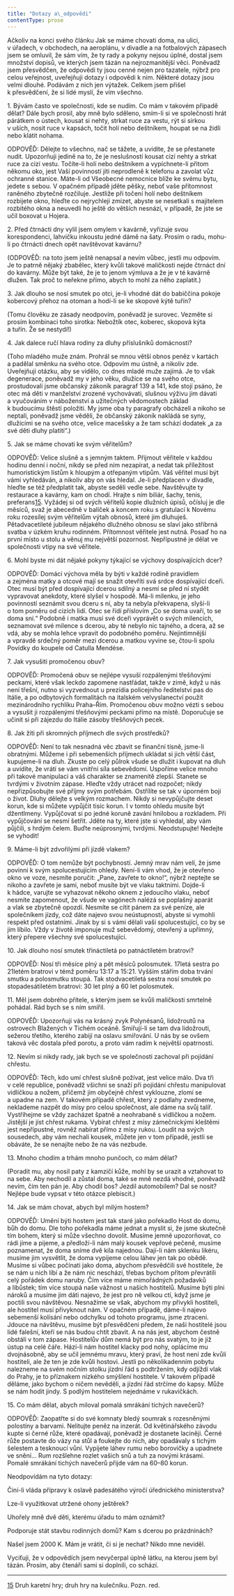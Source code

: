 ```yaml
---
title: "Dotazy a\_odpovědi"
contentType: prose
---
```


  

Ačkoliv na konci svého článku Jak se máme chovati doma, na ulici, v úřadech, v obchodech, na aeroplánu, v divadle a na fotbalových zápasech jsem se omluvil, že sám vím, že ty rady a pokyny nejsou úplné, dostal jsem množství dopisů, ve kterých jsem tázán na nejrozmanitější věci. Poněvadž jsem přesvědčen, že odpovědi ty jsou cenné nejen pro tazatele, nýbrž pro celou veřejnost, uveřejňuji dotazy i odpovědi k nim. Některé dotazy jsou velmi dlouhé. Podávám z nich jen výtažek. Celkem jsem přišel k přesvědčení, že si lidé myslí, že vím všechno.

1\. Bývám často ve společnosti, kde se nudím. Co mám v takovém případě dělat? Dále bych prosil, aby mně bylo sděleno, smím-li si ve společnosti hrát párátkem o ústech, kousat si nehty, strkat ruce za vestu, rýt si sirkou v uších, nosit ruce v kapsách, točit holí nebo deštní­kem, houpat se na židli nebo klátit nohama.

ODPOVĚĎ: Dělejte to všechno, nač se tážete, a uvidíte, že se přestanete nudit. Upozorňuji jedině na to, že je neslušností kousat cizí nehty a strkat ruce za cizí vestu. Točíte-li holí nebo deštníkem a vypíchnete-li přitom někomu oko, jest Vaší povinností jíti neprodleně k telefonu a zavolat vůz ochranné stanice. Máte-li od Všeobecné nemocnice blíže ke svému bytu, jedete s sebou. V opačném případě jděte pěšky, neboť vaše přítomnost raněného zbytečně rozčiluje. Jestliže při točení holí nebo deštníkem rozbijete okno, hleďte co nejrychleji zmizet, abyste se nesetkali s majitelem rozbitého okna a neuvedli ho ještě do větších nesnází, v případě, že jste se učil boxovat u Hojera.

2\. Před čtrnácti dny vylil jsem omylem v kavárně, vyřizuje svou korespondenci, lahvičku inkoustu jedné dámě na šaty. Prosím o radu, mohu-li po čtrnácti dnech opět navštěvovat kavárnu?

(ODPOVĚĎ: na toto jsem ještě nenapsal a nevím vůbec, jestli mu odpovím. Je to patrně nějaký zbabělec, který kvůli takové maličkosti nejde čtrnáct dní do kavárny. Může být také, že je to jenom výmluva a že je v té kavárně dlužen. Tak proč to neřekne přímo, abych to mohl za něho zaplatit.)

3\. Jak dlouho se nosí smutek po otci, je-li vhodné dát do babiččina pokoje kobercový přehoz na otoman a hodí-li se ke skopové kýtě tuřín?

(Tomu člověku ze zásady neodpovím, poněvadž je surovec. Vezměte si prosím kombinaci toho sirotka: Nebožtík otec, koberec, skopová kýta a tuřín. Že se nestydí!)

4\. Jak dalece ručí hlava rodiny za dluhy příslušníků domácnosti?

(Toho mladého muže znám. Prohrál se mnou větší obnos peněz v kartách a padělal směnku na svého otce. Odpovím mu ústně, a nikoliv zde. Uveřejňuji otázku, aby se vidělo, co dnes mladé muže zajímá. Je to však degenerace, poněvadž my v jeho věku, dlužíce se na svého otce, prostudovali jsme občanský zákoník paragraf 139 a 141, kde stojí psáno, že otec má děti v manželství zrozené vychovávati, slušnou výživu jim dávati a vyučováním v náboženství a užitečných vědomostech základ k budoucímu štěstí položiti. My jsme oba ty paragrafy obcházeli a nikoho se neptali, poněvadž jsme věděli, že občanský zákoník nakládá se syny, dlužícími se na svého otce, velice macešsky a že tam schází dodatek „a za své děti dluhy platiti“.)

5\. Jak se máme chovati ke svým věřitelům?

ODPOVĚĎ: Velice slušně a s jemným taktem. Přijmout věřitele v každou hodinu denní i noční, nikdy se před ním nezapírat, a nedat tak příležitost humoristickým listům k hloupým a otřepaným vtipům. Váš věřitel musí být vámi vyhledáván, a nikoliv aby on vás hledal. Je-li předplacen v divadle, hleďte se též předplatit tak, abyste seděli vedle sebe. Navštěvujte ty restaurace a kavárny, kam on chodí. Hrajte s ním biliár, šachy, tenis, preferans[15](./resources/undefined). Vyžádej si od svých věřitelů kopie dlužních úpisů, očísluj je dle měsíců, svaž je abecedně v balíček a koncem roku s gratulací k Novému roku rozesílej svým věřitelům výtah obnosů, které jim dluhuješ. Pětadvacetileté jubileum nějakého dlužného obnosu se slaví jako stříbrná svatba v úzkém kruhu rodinném. Přítomnost věřitele jest nutná. Posaď ho na první místo u stolu a věnuj mu největší pozornost. Nepřípustné je dělat ve společnosti vtipy na své věřitele.

6\. Mohl byste mi dát nějaké pokyny týkající se výchovy dospívajících dcer?

ODPOVĚĎ: Domácí výchova měla by býti v každé rodině pravidlem a zejména matky a otcové mají se snažit otevříti svá srdce dospívající dceři. Otec musí být před dospívající dcerou sdílný a nesmí se před ní stydět vypravovat anekdoty, které slyšel v hospodě. Má-li milenku, je jeho povinností seznámit svou dceru s ní, aby ta nebyla překvapena, slyší-li o tom poměru od cizích lidí. Otec se řídí příslovím „Co se doma uvaří, to se doma sní.“ Podobně i matka musí své dceři vyprávět o svých milencích, seznamovat své milence s dcerou, aby té nebylo nic tajného, a dcera, až se vdá, aby se mohla lehce vpravit do podobného poměru. Nejintimnější a vpravdě srdeč­ný poměr mezi dcerou a matkou vyvine se, čtou-li spolu Povídky do koupele od Catulla Mendése.

7\. Jak vysušiti promočenou obuv?

ODPOVĚĎ: Promočená obuv se nejlépe vysuší rozpálenými třešňovými peckami, které však leckdo zapomene nastřádat, takže v zimě, když u nás není třešní, nutno si vyzvednout u prezídia policejního ředitelství pas do Itálie, a po odbytových formalitách na italském velvyslanectví použít mezinárodního rychlíku Praha–Řím. Promočenou obuv možno vézti s sebou a vysušit ji rozpálenými třešňovými peckami přímo na místě. Doporučuje se učinit si při zájezdu do Itálie zásoby třešňových pecek.

8\. Jak žíti při skromných příjmech dle svých prostředků?

ODPOVĚĎ: Není to tak nesnadná věc zbavit se finanční tísně, jsme-li obratnými. Můžeme i při sebemenších příjmech ukládat si jich větší část, kupujeme-li na dluh. Zkuste po celý půlrok všude se dlužit i kupovat na dluh a uvidíte, že vrátí se vám vnitřní síla sebevědomí. Uspoříme velice mnoho při takové manipulaci a váš charakter se znamenitě zlepší. Stanete se tvrdými v životním zápase. Hleďte vždy utrácet nad rozpočet; nikdy nepřizpůsobujte své příjmy svým potřebám. Ostřílíte se tak v úporném boji o život. Dluhy dělejte s velkým rozmachem. Nikdy si nevypůjčujte deset korun, kde si můžete vypůjčit tisíc korun. I v tomto ohledu musíte být džentlmeny. Vypůjčovat si po jedné koruně zavání hnilobou a rozkladem. Při vypůjčování se nesmí šetřit. Jděte na ty, které jste si vyhledal, aby vám půjčili, s hrdým čelem. Buďte neúprosnými, tvrdými. Neodstupujte! Nedejte se vyhodit!

9\. Máme-li být zdvořilými při jízdě vlakem?

ODPOVĚĎ: O tom nemůže být pochybností. Jemný mrav nám velí, že jsme povinni k svým spolucestujícím ohledy. Není-li vám vhod, že je otevřeno okno ve voze, nesmíte poručit: „Pane, zavřete to okno!“, nýbrž neptejte se nikoho a zavřete je sami, neboť musíte být ve vlaku taktními. Dojde-li k hádce, varujte se vyhazovat někoho oknem z jedoucího vlaku, neboť nesmíte zapomenout, že všude ve vagónech nalézá se poplašný aparát a vlak se zbytečně opozdí. Nesmíte se cítit pánem za své peníze, ale společníkem jízdy, což dáte najevo svou neústupností, abyste si vymohli respekt před ostatními. Jinak by si s vámi dělali vaši spolucestující, co by se jim líbilo. Vždy v životě imponuje muž sebevědomý, otevřený a upřímný, který přepere všechny své spolucestující.

10\. Jak dlouho nosí smutek třináctiletá po patnáctiletém bratrovi?

ODPOVĚĎ: Nosí tři měsíce plný a pět měsíců polosmutek. 17letá sestra po 21letém bratrovi v témž poměru 13:17 a 15:21. Vyšším stářím doba trvání smutku a polosmutku stoupá. Tak stodvacetiletá sestra nosí smutek po stopadesátiletém bratrovi: 30 let plný a 60 let polosmutek.

11\. Měl jsem dobrého přítele, s kterým jsem se kvůli maličkosti smrtel­ně pohádal. Rád bych se s ním smířil.

ODPOVĚĎ: Upozorňuji vás na krásný zvyk Polynésanů, lidožroutů na ostrovech Blažených v Tichém oceáně. Smiřují-li se tam dva lidožrouti, sežerou třetího, kterého zabijí na oslavu smiřování. U nás by se ovšem taková věc dostala před porotu, a proto vám radím k největší opatrnosti.

12\. Nevím si nikdy rady, jak bych se ve společnosti zachoval při pojídání chřestu.

ODPOVĚĎ: Těch, kdo umí chřest slušně požívat, jest velice málo. Dva tři v celé republice, poněvadž všichni se snaží při pojídání chřes­tu manipulovat vidličkou a nožem, přičemž jim obyčejně chřest vyklouzne, zlomí se a upadne na zem. V takovém případě chřest, který z podlahy zvedneme, neklademe nazpět do mísy pro celou společnost, ale dáme na svůj talíř. Vystříhejme se vždy zacházet špatně a neohrabaně s vidličkou a nožem. Jistější je jíst chřest rukama. Vybírat chřest z mísy zámečnickými kleštěmi jest nepřípustné, rovněž nabírat přímo z mísy rukou. Loudit na svých sousedech, aby vám nechali kousek, můžete jen v tom případě, jestli se obáváte, že se nenajíte nebo že na vás nezbude.

13\. Mnoho chodím a trhám mnoho punčoch, co mám dělat?

(Poradit mu, aby nosil paty z kamzičí kůže, mohl by se urazit a vztahovat to na sebe. Aby nechodil a zůstal doma, také se mně nezdá vhodné, poněvadž nevím, čím ten pán je. Aby chodil bos? Jezdil automobilem? Dal se nosit? Nejlépe bude vypsat v této otázce plebiscit.)

14\. Jak se mám chovat, abych byl milým hostem?

ODPOVĚĎ: Umění býti hostem jest tak staré jako pořekadlo Host do domu, bůh do domu. Dle toho pořekadla máme jednat a myslit si, že jsme skutečně tím bohem, který si může všechno dovolit. Musíme jemně upozorňovat, co rádi jíme a pijeme, a předloží-li nám malý kousek vepřové pečeně, musíme poznamenat, že doma sníme dvě kila najednou. Dají-li nám sklenku likéru, musíme jim vysvětlit, že doma vypijeme celou láhev jen tak po obědě. Musíme si vůbec počínati jako doma, abychom přesvědčili své hostitele, že se nám u nich líbí a že nám nic neschází, třebas bychom přitom převrátili celý pořádek domu naruby. Čím více máme mimořádných požadavků a libůstek; tím více stoupá naše vážnost u našich hostitelů. Musíme býti plni nároků a musíme jim dáti najevo, že jest pro ně velkou ctí, když jsme je poctili svou návštěvou. Nesnažíme se však, abychom my přivykli hostiteli, ale hostitel musí přivyknout nám. V opačném případě, dáme-li najevo sebemenší kolísání nebo odchylku od tohoto programu, jsme ztraceni. Jdouce na návštěvu, musíme být přesvědčeni předem, že naši hostitelé jsou lidé falešní, kteří se nás budou chtít zbavit. A na nás jest, abychom čestně obstáli v tom zápase. Hostitelův dům nemá být pro nás svatým, to je již ústup na celé čáře. Hází-li nám hostitel klacky pod nohy, oplácíme mu dvojnásobně, aby se učil jemnému mravu, který praví, že host není zde kvůli hostiteli, ale že ten je zde kvůli hostovi. Jestli po několikadenním pobytu nalezneme na svém nočním stolku jízdní řád s podtržením, kdy odjíždí vlak do Prahy, je to příznakem nízkého smýšlení hostitele. V takovém případě děláme, jako bychom o ničem nevěděli, a jízdní řád strčíme do kapsy. Může se nám hodit jindy. S podlým hostitelem nejednáme v rukavičkách.

15\. Co mám dělat, abych miloval pomalá smrákání tichých navečerů?

ODPOVĚĎ: Zaopatřte si do své komnaty bledý soumrak s rozesněnými polostíny a barvami. Nelitujte peněz na inzerát. Od květinářského závodu kupte si černé růže, které opadávají, poněvadž je dostanete laciněji. Černé růže postavte do vázy na stůl a foukejte do nich, aby opadávaly s tichým šelestem a tesknoucí vůní. Vypijete láhev rumu nebo borovičky a upadnete ve snění… Rum rozšlehne rozlet vašich snů a tuh za novými krásami. Pomalé smrákání tichých navečerů přijde vám na 60–80 korun.

Neodpovídám na tyto dotazy:

Činí-li vláda přípravy k oslavě padesátého výročí úřednického ministerstva?

Lze-li využitkovat utržené ohony ještěrek?

Uhořely mně dvě děti, kterému úřadu to mám oznámit?

Podporuje stát stavbu rodinných domů? Kam s dcerou po prázdninách?

Našel jsem 2000 K. Mám je vrátit, či si je nechat? Nikdo mne neviděl.

Vyciťuji, že v odpovědích jsem nevyčerpal úplně látku, na kterou jsem byl tázán. Prosím, aby čtenáři sami si doplnili, co schází.

* * *

[15](./resources/undefined) Druh karetní hry; druh hry na kulečníku. Pozn. red.
